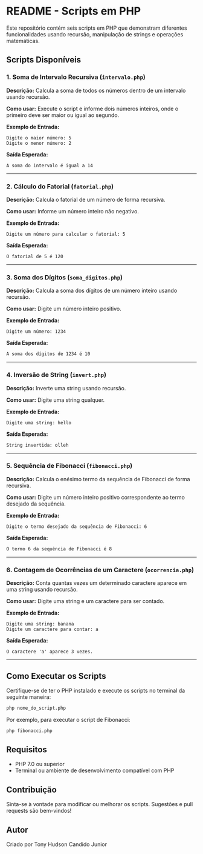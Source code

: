# README - Scripts em PHP

Este repositório contém seis scripts em PHP que demonstram diferentes funcionalidades usando recursão, manipulação de strings e operações matemáticas.

## Scripts Disponíveis

### 1. Soma de Intervalo Recursiva (`intervalo.php`)
**Descrição:**
Calcula a soma de todos os números dentro de um intervalo usando recursão.

**Como usar:**
Execute o script e informe dois números inteiros, onde o primeiro deve ser maior ou igual ao segundo.

**Exemplo de Entrada:**
```
Digite o maior número: 5
Digite o menor número: 2
```

**Saída Esperada:**
```
A soma do intervalo é igual a 14
```

---

### 2. Cálculo do Fatorial (`fatorial.php`)
**Descrição:**
Calcula o fatorial de um número de forma recursiva.

**Como usar:**
Informe um número inteiro não negativo.

**Exemplo de Entrada:**
```
Digite um número para calcular o fatorial: 5
```

**Saída Esperada:**
```
O fatorial de 5 é 120
```

---

### 3. Soma dos Dígitos (`soma_digitos.php`)
**Descrição:**
Calcula a soma dos dígitos de um número inteiro usando recursão.

**Como usar:**
Digite um número inteiro positivo.

**Exemplo de Entrada:**
```
Digite um número: 1234
```

**Saída Esperada:**
```
A soma dos dígitos de 1234 é 10
```

---

### 4. Inversão de String (`invert.php`)
**Descrição:**
Inverte uma string usando recursão.

**Como usar:**
Digite uma string qualquer.

**Exemplo de Entrada:**
```
Digite uma string: hello
```

**Saída Esperada:**
```
String invertida: olleh
```

---

### 5. Sequência de Fibonacci (`fibonacci.php`)
**Descrição:**
Calcula o enésimo termo da sequência de Fibonacci de forma recursiva.

**Como usar:**
Digite um número inteiro positivo correspondente ao termo desejado da sequência.

**Exemplo de Entrada:**
```
Digite o termo desejado da sequência de Fibonacci: 6
```

**Saída Esperada:**
```
O termo 6 da sequência de Fibonacci é 8
```

---

### 6. Contagem de Ocorrências de um Caractere (`ocorrencia.php`)
**Descrição:**
Conta quantas vezes um determinado caractere aparece em uma string usando recursão.

**Como usar:**
Digite uma string e um caractere para ser contado.

**Exemplo de Entrada:**
```
Digite uma string: banana
Digite um caractere para contar: a
```

**Saída Esperada:**
```
O caractere 'a' aparece 3 vezes.
```

---

## Como Executar os Scripts

Certifique-se de ter o PHP instalado e execute os scripts no terminal da seguinte maneira:
```sh
php nome_do_script.php
```
Por exemplo, para executar o script de Fibonacci:
```sh
php fibonacci.php
```

## Requisitos
- PHP 7.0 ou superior
- Terminal ou ambiente de desenvolvimento compatível com PHP

## Contribuição
Sinta-se à vontade para modificar ou melhorar os scripts. Sugestões e pull requests são bem-vindos!

## Autor
Criado por Tony Hudson Candido Junior

